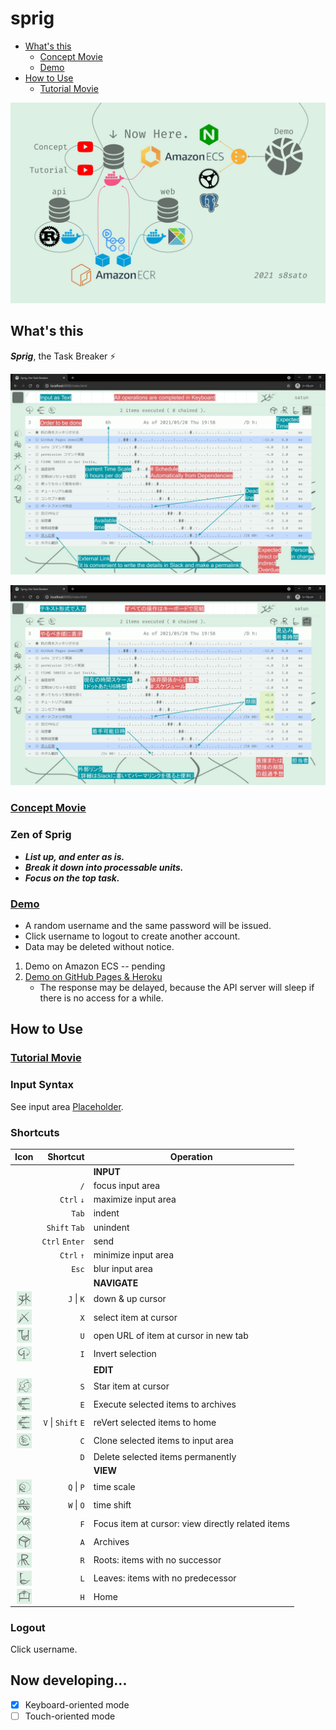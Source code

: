 # sprig

  - [What's this](#whats-this)
    - [Concept Movie](#concept-movie)
    - [Demo](#demo)
  - [How to Use](#how-to-use)
    - [Tutorial Movie](#tutorial-movie)

<!-- EXTERNAL LINK -->
[Concept]: https://youtu.be/4MatFmieAwE
[Demo1]: https://demo.sprig.work/
[Demo2]: https://s8sato.github.io/sprig/
[Docker]: https://docs.docker.com/get-docker/
[Placeholder]: https://github.com/s8sato/sprig-web/blob/stg/src/Page/App/Placeholder.elm
[SendGrid]: https://sendgrid.com/
[SparkPost]: https://sparkpost.com/
[Tips]: https://github.com/s8sato/tips
[Tutorial]: https://youtu.be/PhxihW87N74

<!-- INTERNAL LINK -->
[Schematic View]: etc/schematic_view.jpg
[Screen]: etc/screen_description.jpg
[Screen-ja]: etc/screen_description-ja.jpg

![Schematic View][Schematic View]

## What's this

___Sprig___, the Task Breaker ⚡

![Screen Description][Screen]

![Screen Description in Japanese][Screen-ja]

### [Concept Movie][Concept]

### Zen of Sprig

* ___List up, and enter as is.___
* ___Break it down into processable units.___
* ___Focus on the top task.___

### [Demo][Demo1]

* A random username and the same password will be issued.
* Click username to logout to create another account.
* Data may be deleted without notice.

1. Demo on Amazon ECS -- pending
2. [Demo on GitHub Pages & Heroku][Demo2]
   * The response may be delayed, because the API server will sleep if there is no access for a while.

## How to Use

### [Tutorial Movie][Tutorial]

### Input Syntax

See input area [Placeholder][Placeholder].

### Shortcuts

|                             Icon                              |           Shortcut | Operation                                         |
| :-----------------------------------------------------------: | -----------------: | ------------------------------------------------- |
|                                                               |                    | __INPUT__                                         |
|                                                               |                `/` | focus input area                                  |
|                                                               |         `Ctrl` `↓` | maximize input area                               |
|                                                               |              `Tab` | indent                                            |
|                                                               |      `Shift` `Tab` | unindent                                          |
|                                                               |     `Ctrl` `Enter` | send                                            |
|                                                               |         `Ctrl` `↑` | minimize input area                               |
|                                                               |              `Esc` | blur input area                                   |
|                                                               |                    | __NAVIGATE__                                      |
| <img src="docs/images/cmd_jk.png" width="24px" align="center"> |         `J` \| `K` | down & up cursor                                  |
| <img src="docs/images/cmd_x.png" width="24px" align="center">  |                `X` | select item at cursor                             |
| <img src="docs/images/cmd_u.png" width="24px" align="center">  |                `U` | open URL of item at cursor in new tab             |
| <img src="docs/images/cmd_i.png" width="24px" align="center">  |                `I` | Invert selection                                  |
|                                                               |                    | __EDIT__                                          |
| <img src="docs/images/cmd_s.png" width="24px" align="center">  |                `S` | Star item at cursor                               |
| <img src="docs/images/cmd_e.png" width="24px" align="center">  |                `E` | Execute selected items to archives                |
| <img src="docs/images/cmd_e.png" width="24px" align="center">  | `V` \| `Shift` `E` | reVert selected items to home                     |
| <img src="docs/images/cmd_c.png" width="24px" align="center">  |                `C` | Clone selected items to input area                |
|                                                                |                `D` | Delete selected items permanently                |
|                                                               |                    | __VIEW__                                          |
| <img src="docs/images/cmd_qp.png" width="24px" align="center"> |         `Q` \| `P` | time scale                                        |
| <img src="docs/images/cmd_wo.png" width="24px" align="center"> |         `W` \| `O` | time shift                                        |
| <img src="docs/images/cmd_f.png" width="24px" align="center">  |                `F` | Focus item at cursor: view directly related items |
| <img src="docs/images/cmd_a.png" width="24px" align="center">  |                `A` | Archives                                          |
| <img src="docs/images/cmd_r.png" width="24px" align="center">  |                `R` | Roots: items with no successor                    |
| <img src="docs/images/cmd_l.png" width="24px" align="center">  |                `L` | Leaves: items with no predecessor                 |
| <img src="docs/images/cmd_h.png" width="24px" align="center">  |                `H` | Home                                              |

### Logout

Click username.

## Now developing...

- [x] Keyboard-oriented mode
- [ ] Touch-oriented mode
